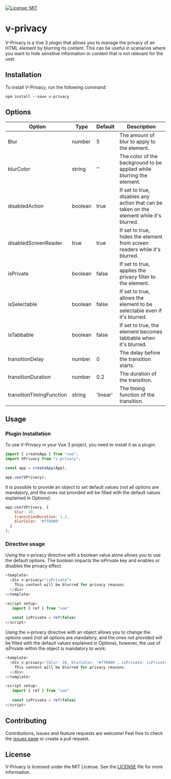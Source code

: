[![License: MIT](https://img.shields.io/badge/License-MIT-yellow.svg)](https://opensource.org/licenses/MIT)

# v-privacy
V-Privacy is a Vue 3 plugin that allows you to manage the privacy of an HTML element by blurring its content. This can be useful in scenarios where you want to hide sensitive information or content that is not relevant for the user.

## Installation

To install V-Privacy, run the following command:

```
npm install --save v-privacy
```

## Options

| Option  | Type   | Default   | Description  |
| ------- | -------- | -------- | -------- |
| Blur   | number    | 5    | The amount of blur to apply to the element.    |
| blurColor   | string    | ''    | The color of the background to be applied while blurring the element.    |
| disabledAction   | boolean    | true    | If set to true, disables any action that can be taken on the element while it's blurred.    |
| disabledScreenReader   | true    | true    | If set to true, hides the element from screen readers while it's blurred.    |
| isPrivate   | boolean    | false    | 	If set to true, applies the privacy filter to the element.    |
| isSelectable   | boolean    | false    | If set to true, allows the element to be selectable even if it's blurred.    |
| isTabbable   | boolean    | false    | If set to true, the element becomes tabbable when it's blurred.    |
| transitionDelay   | number    | 0    | The delay before the transition starts.    |
| transitionDuration   | number    | 0.2    | The duration of the transition.    |
| transitionTimingFunction   | string    | 'linear'    | The timing function of the transition.    |

## Usage

### Plugin Installation

To use V-Privacy in your Vue 3 project, you need to install it as a plugin.

```js
import { createApp } from "vue";
import VPrivacy from "v-privacy";

const app = createApp(App);

app.use(VPrivacy);
```

It is possible to provide an object to set default values (not all options are mandatory, and the ones not provided will be filled with the default values explained in Options):

```js
app.use(VPrivacy, {
    blur: 10,
    transitionDuration: 1.2,
    blurColor: '#ff0000'
  }
);
```

### Directive usage

Using the v-privacy directive with a boolean value alone allows you to use the default options. The boolean impacts the isPrivate key and enables or disables the privacy effect.

```js
<template>
  <div v-privacy="isPrivate">
    This content will be blurred for privacy reasons.
  </div>
</template>

<script setup>
   import { ref } from "vue"
   
   const isPrivate = ref(false)
</script>
```

Using the v-privacy directive with an object allows you to change the options used (not all options are mandatory, and the ones not provided will be filled with the default values explained in Options), however, the use of isPrivate within the object is mandatory to work:

```js
<template>
  <div v-privacy="{blur: 10, blurColor: '#ff0000', isPrivate: isPrivate}">
    This content will be blurred for privacy reasons.
  </div>
</template>

<script setup>
   import { ref } from "vue"
   
   const isPrivate = ref(false)
</script>
```

## Contributing

Contributions, issues and feature requests are welcome! Feel free to check the [issues page](https://github.com/fchancel/v-privacy/issues) or create a pull request.

## License

V-Privacy is licensed under the MIT License. See the [LICENSE](https://github.com/fchancel/v-privacy/blob/main/LICENSE) file for more information.
